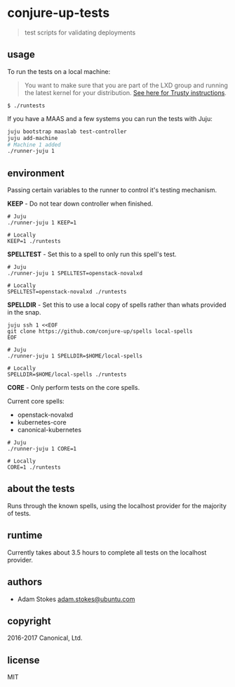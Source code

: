 # conjure-up-tests
> test scripts for validating deployments

## usage

To run the tests on a local machine:

> You want to make sure that you are part of the LXD group and running the
> latest kernel for your
> distribution.
> [See here for Trusty instructions](http://conjure-up.io/docs/en/users/#install-trusty-caveat).

```
$ ./runtests
```

If you have a MAAS and a few systems you can run the tests with Juju:

```bash
juju bootstrap maaslab test-controller
juju add-machine
# Machine 1 added
./runner-juju 1
```

## environment

Passing certain variables to the runner to control it's testing mechanism.

**KEEP** - Do not tear down controller when finished.

```
# Juju
./runner-juju 1 KEEP=1

# Locally
KEEP=1 ./runtests
```

**SPELLTEST** - Set this to a spell to only run this spell's test.

```
# Juju
./runner-juju 1 SPELLTEST=openstack-novalxd

# Locally
SPELLTEST=openstack-novalxd ./runtests
```

**SPELLDIR** - Set this to use a local copy of spells rather than whats provided in the snap.

```
juju ssh 1 <<EOF
git clone https://github.com/conjure-up/spells local-spells
EOF

# Juju
./runner-juju 1 SPELLDIR=$HOME/local-spells

# Locally
SPELLDIR=$HOME/local-spells ./runtests
```

**CORE** - Only perform tests on the core spells.

Current core spells:

* openstack-novalxd
* kubernetes-core
* canonical-kubernetes

```
# Juju
./runner-juju 1 CORE=1

# Locally
CORE=1 ./runtests
```

## about the tests

Runs through the known spells, using the localhost provider for the majority of tests.

## runtime

Currently takes about 3.5 hours to complete all tests on the localhost provider.

## authors

* Adam Stokes <adam.stokes@ubuntu.com>

## copyright

2016-2017 Canonical, Ltd.

## license

MIT
